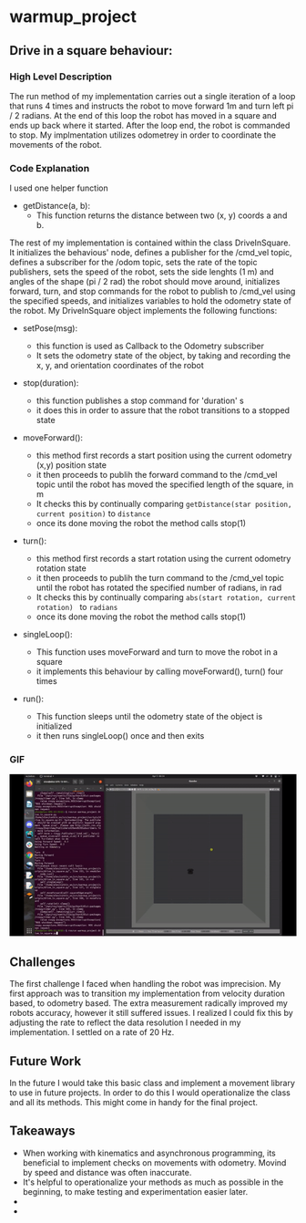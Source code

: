 # warmup_project

## Drive in a square behaviour:

### High Level Description
The run method of my implementation carries out a single iteration of a loop that runs 4 times and instructs the robot to move forward 1m and turn left pi / 2 radians. At the end of this loop the robot has moved in a square and ends up back where it started. After the loop end, the robot is commanded to stop. My implmentation utilizes odometrey in order to coordinate the movements of the robot. 

### Code Explanation
I used one helper function
- getDistance(a, b):
	- This function returns the distance between two (x, y) coords a and b. 

The rest of my implementation is contained within the class DriveInSquare. It initializes the behavious' node, defines a publisher for the /cmd_vel topic, defines a subscriber for the /odom topic, sets the rate of the topic publishers, sets the speed of the robot, sets the side lenghts (1 m) and angles of the shape (pi / 2 rad) the robot should move around, initializes forward, turn, and stop commands for the robot to publish to /cmd_vel using the specified speeds, and initializes variables to hold the odometry state of the robot.
My DriveInSquare object implements the following functions:
- setPose(msg):
	- this function is used as Callback to the Odometry subscriber
	- It sets the odometry state of the object, by taking and recording the x, y, and orientation coordinates of the robot
- stop(duration):
	- this function publishes a stop command for 'duration' s
	- it does this in order to assure that the robot transitions to a stopped state
- moveForward():
	- this method first records a start position using the current odometry (x,y) position state
	- it then proceeds to publih the forward command to the /cmd_vel topic until the robot has moved the specified length of the square, in  m
	- It checks this by continually comparing `getDistance(star position, current position)` to `distance`
	- once its done moving the robot the method calls stop(1)
- turn():
	- this method first records a start rotation using the current odometry rotation state
	- it then proceeds to publih the turn command to the /cmd_vel topic until the robot has rotated the specified number of radians, in rad
	- It checks this by continually comparing `abs(start rotation, current rotation) ` to `radians`
	- once its done moving the robot the method calls stop(1)
- singleLoop():
	- This function uses  moveForward and turn to move the robot in a square
	- it implements this behaviour by calling moveForward(), turn() four times

- run():
	- This function sleeps until the odometry state of the object is initialized
	- it then runs singleLoop() once and then exits
### GIF
![](handin.gif)

## Challenges
The first challenge I faced when handling the robot was imprecision. My first approach was to transition my implementation from velocity duration based, to odometry based. The extra measurement radically improved my robots accuracy, however it still suffered issues. I realized I could fix this by adjusting the rate to reflect the data resolution I needed in my implementation. I settled on a rate of 20 Hz.

## Future Work
In the future I would take this basic class and implement a movement library to use in future projects. In order to do this I would operationalize the class and all its methods. This might come in handy for the final project.

## Takeaways
- When working with kinematics and asynchronous programming, its beneficial to implement checks on movements with odometry. Movind by speed and distance was often inaccurate.
- It's helpful to operationalize your methods as much as possible in the beginning, to make testing and experimentation easier later.
-
-
